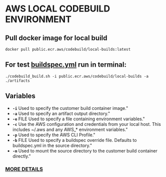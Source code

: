 # AWS LOCAL CODEBUILD ENVIRONMENT

## Pull docker image for local build

`docker pull public.ecr.aws/codebuild/local-builds:latest`

## For test **[buildspec.yml](https://docs.aws.amazon.com/codebuild/latest/userguide/build-spec-ref.html)** run in terminal:

`./codebuild_build.sh -i public.ecr.aws/codebuild/local-builds -a ./artifacts`

## Variables

- **`-i`** Used to specify the customer build container image."
- **`-a`** Used to specify an artifact output directory."
- **`-e`** FILE Used to specify a file containing environment variables."
- **`-c`** Use the AWS configuration and credentials from your local host. This includes ~/.aws and any AWS\_\* environment variables."
- **`-p`** Used to specify the AWS CLI Profile."
- **`-b`** FILE Used to specify a buildspec override file. Defaults to buildspec.yml in the source directory."
- **`-m`** Used to mount the source directory to the customer build container directly."

### [MORE DETAILS](https://github.com/aws/aws-codebuild-docker-images/blob/master/local_builds/codebuild_build.sh#L31)
